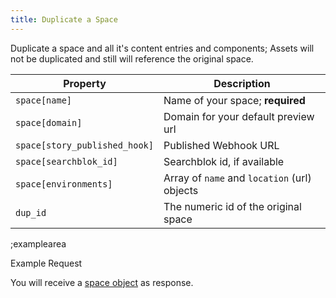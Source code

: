 ```yaml
---
title: Duplicate a Space
---
```


Duplicate a space and all it's content entries and components; Assets will not be duplicated and still will reference the original space.

| Property | Description |
|---|---|
| `space[name]` | Name of your space; **required** |
| `space[domain]` | Domain for your default preview url |
| `space[story_published_hook]` | Published Webhook URL |
| `space[searchblok_id]` | Searchblok id, if available |
| `space[environments]` | Array of `name` and `location` (url) objects |
| `dup_id` | The numeric id of the original space |

;examplearea

Example Request

<RequestExample url="https://mapi.storyblok.com/v1/spaces/" httpMethod="POST" :requestObject='{"dup_id":12422, "space":{"name":"Example Space"}}'></RequestExample>

You will receive a [space object](#core-resources/spaces/the-space-object) as response.
